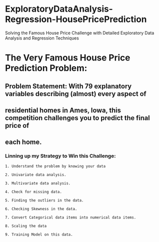 # ExploratoryDataAnalysis-Regression-HousePricePrediction
Solving the Famous House Price Challenge with Detailed Exploratory Data Analysis and Regression Techniques
# The Very Famous House Price Prediction Problem:

## Problem Statement: With 79 explanatory variables describing (almost) every aspect of

## residential homes in Ames, Iowa, this competition challenges you to predict the final price of

## each home.

### Linning up my Strategy to Win this Challenge:

```
1. Understand the problem by knowing your data
```
```
2. Univariate data analysis.
```
```
3. Multivariate data analysis.
```
```
4. Check for missing data.
```
```
5. Finding the outliers in the data.
```
```
6. Checking Skewness in the data.
```
```
7. Convert Categorical data items into numerical data items.
```
```
8. Scaling the data
```
```
9. Training Model on this data.
```


